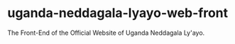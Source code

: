 # uganda-neddagala-lyayo-web-front
The Front-End of the Official Website of Uganda Neddagala Ly'ayo.
